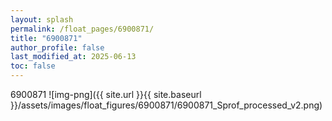 ```yaml
---
layout: splash
permalink: /float_pages/6900871/
title: "6900871"
author_profile: false
last_modified_at: 2025-06-13
toc: false
---
```

 
6900871
![img-png]({{ site.url }}{{ site.baseurl }}/assets/images/float_figures/6900871/6900871_Sprof_processed_v2.png)